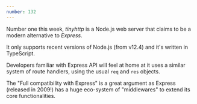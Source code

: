 ```yaml
---
number: 132
---
```

Number one this week, _tinyhttp_ is a Node.js web server that claims to be a modern alternative to _Express_.

It only supports recent versions of Node.js (from v12.4) and it's written in TypeScript.

Developers familiar with Express API will feel at home at it uses a similar system of route handlers, using the usual `req` and `res` objects.

The "Full compatibility with Express" is a great argument as Express (released in 2009!) has a huge eco-system of "middlewares" to extend its core functionalities.